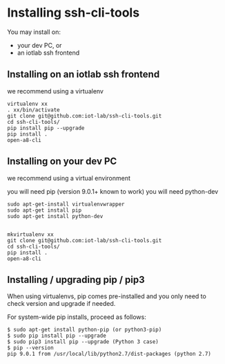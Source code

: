 Installing ssh-cli-tools
========================

You may install on:
- your dev PC, or
- an iotlab ssh frontend


Installing on an iotlab ssh frontend
------------------------------------

we recommend using a virtualenv

	virtualenv xx
	. xx/bin/activate
	git clone git@github.com:iot-lab/ssh-cli-tools.git
	cd ssh-cli-tools/
	pip install pip --upgrade
	pip install .
	open-a8-cli


Installing on your dev PC
-------------------------

we recommend using a virtual environment

you will need pip (version 9.0.1+ known to work)
you will need python-dev

	sudo apt-get-install virtualenvwrapper
	sudo apt-get install pip
	sudo apt-get install python-dev


	mkvirtualenv xx
	git clone git@github.com:iot-lab/ssh-cli-tools.git
	cd ssh-cli-tools/
	pip install .
	open-a8-cli


Installing / upgrading pip / pip3
---------------------------------

When using virtualenvs, pip comes pre-installed
and you only need to check version and upgrade if needed.

For system-wide pip installs, proceed as follows:
```
$ sudo apt-get install python-pip (or python3-pip)
$ sudo pip install pip --upgrade
$ sudo pip3 install pip --upgrade (Python 3 case)
$ pip --version
pip 9.0.1 from /usr/local/lib/python2.7/dist-packages (python 2.7)
```
